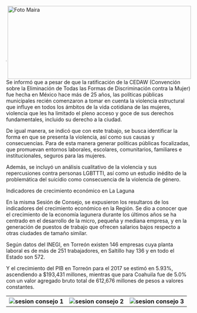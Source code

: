 <p>
   <a title="ir a Otras Publicaciones" href="http://www.trcimplan.gob.mx/autores/maira-ivonne-flores-reyes.html"><img class="img-responsive contenido-imagen" src="../imagenes/128/lic-maira-ivonne-flores-reyes-top5.png" align="right" alt="Foto Maira" width="500" height="200"></a>

</p>

</br></br></br></br></br></br></br></br>

---

Se informó que a pesar de que la ratificación de la CEDAW (Convención sobre la Eliminación de Todas las Formas de Discriminación contra la Mujer) fue hecha en México hace más de 25 años, las políticas públicas municipales recién comenzaron a tomar en cuenta la violencia estructural que influye en todos los ámbitos de la vida cotidiana de las mujeres, violencia que les ha limitado el pleno acceso y goce de sus derechos fundamentales, incluido su derecho a la ciudad.

De igual manera, se indicó que con este trabajo, se busca identificar la forma en que se presenta la violencia, así como sus causas y consecuencias. Para de esta manera generar políticas públicas focalizadas, que promuevan entornos laborales, escolares, comunitarios, familiares e institucionales, seguros para las mujeres.

Además, se incluyó un análisis cualitativo de la violencia y sus repercusiones contra personas LGBTTTI, así como un estudio inédito de la problemática del suicidio como consecuencia de la violencia de género.

Indicadores de crecimiento económico en La Laguna

En la misma Sesión de Consejo, se expusieron los resultaros de los indicadores del crecimiento económico en la Región. Se dio a conocer que el crecimiento de la economía lagunera durante los últimos años se ha centrado en el desarrollo de la micro, pequeña y mediana empresa, y en la generación de puestos de trabajo que ofrecen salarios bajos respecto a otras ciudades de tamaño similar.

Según datos del INEGI, en Torreón existen 146 empresas cuya planta laboral es de más de 251 trabajadores, en Saltillo hay 136 y en todo el Estado son 572.

Y el crecimiento del PIB en Torreón para el 2017 se estimó en 5.93%, ascendiendo a $193,431 millones, mientras que para Coahuila fue de 5.0% con un valor agregado bruto total de 612,676 millones de pesos a valores constantes.

<table>
   <tr>
      <th><center><img class="img-responsive" src="2019-03-28-tercera-sesion-consejo/ima01.jpg" alt="sesion consejo 1"></center></th>
      <th><center><img class="img-responsive" src="2019-03-28-tercera-sesion-consejo/ima02.jpg" alt="sesion consejo 2"></center></th>
      <th><center><img class="img-responsive" src="2019-03-28-tercera-sesion-consejo/ima03.jpg" alt="sesion consejo 3"></center></th>
   </tr>
</table>
